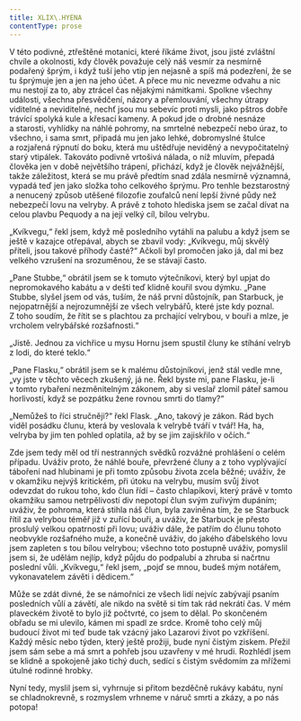 ```yaml
---
title: XLIX\.HYENA
contentType: prose
---
```


<section>

V této podivné, ztřeštěné motanici, které říkáme život, jsou jisté zvláštní chvíle a okolnosti, kdy člověk považuje celý náš vesmír za nesmírně podařený šprým, i když tuší jeho vtip jen nejasně a spíš má podezření, že se tu šprýmuje jen a jen na jeho účet. A přece mu nic nevezme odvahu a nic mu nestojí za to, aby ztrácel čas nějakými námitkami. Spolkne všechny události, všechna přesvědčení, názory a přemlouvání, všechny útrapy viditelné a neviditelné, nechť jsou mu sebevíc proti mysli, jako pštros dobře trávící spolyká kule a křesací kameny. A pokud jde o drobné nesnáze a starosti, vyhlídky na náhlé pohromy, na smrtelné nebezpečí nebo úraz, to všechno, i sama smrt, připadá mu jen jako lehké, dobromyslné štulce a rozjařená rýpnutí do boku, která mu uštědřuje neviděný a nevypočitatelný starý vtipálek. Takováto podivně vrtošivá nálada, o níž mluvím, přepadá člověka jen v době největšího trápení, přichází, když je člověk nejvážnější, takže záležitost, která se mu právě předtím snad zdála nesmírně významná, vypadá teď jen jako složka toho celkového šprýmu. Pro tenhle bezstarostný a nenucený způsob utěšené filozofie zoufalců není lepší živné půdy než nebezpečí lovu na velryby. A právě z tohoto hlediska jsem se začal dívat na celou plavbu Pequody a na její velký cíl, bílou velrybu.

„Kvíkvegu,“ řekl jsem, když mě posledního vytáhli na palubu a když jsem se ještě v kazajce otřepával, abych se zbavil vody: „Kvíkvegu, můj skvělý příteli, jsou takové příhody časté?“ Ačkoli byl promočen jako já, dal mi bez velkého vzrušení na srozuměnou, že se stávají často.

„Pane Stubbe,“ obrátil jsem se k tomuto výtečníkovi, který byl upjat do nepromokavého kabátu a v dešti teď klidně kouřil svou dýmku. „Pane Stubbe, slyšel jsem od vás, tuším, že náš první důstojník, pan Starbuck, je nejopatrnější a nejrozumnější ze všech velrybářů, které jste kdy poznal. Z toho soudím, že řítit se s plachtou za prchající velrybou, v bouři a mlze, je vrcholem velrybářské rozšafnosti.“

„Jistě. Jednou za vichřice u mysu Hornu jsem spustil čluny ke stíhání velryb z lodi, do které teklo.“

„Pane Flasku,“ obrátil jsem se k malému důstojníkovi, jenž stál vedle mne, „vy jste v těchto věcech zkušený, já ne. Řekl byste mi, pane Flasku, je-li v tomto rybaření nezměnitelným zákonem, aby si veslař zlomil páteř samou horlivostí, když se pozpátku žene rovnou smrti do tlamy?“

„Nemůžeš to říci stručněji?“ řekl Flask. „Ano, takový je zákon. Rád bych viděl posádku člunu, která by veslovala k velrybě tváří v tvář! Ha, ha, velryba by jim ten pohled oplatila, až by se jim zajiskřilo v očích.“

Zde jsem tedy měl od tří nestranných svědků rozvážné prohlášení o celém případu. Uváživ proto, že náhlé bouře, převržené čluny a z toho vyplývající táboření nad hlubinami je při tomto způsobu života zcela běžné; uváživ, že v okamžiku nejvýš kritickém, při útoku na velrybu, musím svůj život odevzdat do rukou toho, kdo člun řídí – často chlapíkovi, který právě v tomto okamžiku samou netrpělivostí div nepotopí člun svým zuřivým dupáním; uváživ, že pohroma, která stihla náš člun, byla zaviněna tím, že se Starbuck řítil za velrybou téměř již v zuřící bouři, a uváživ, že Starbuck je přesto proslulý velkou opatrností při lovu; uváživ dále, že patřím do člunu tohoto neobvykle rozšafného muže, a konečně uváživ, do jakého ďábelského lovu jsem zapleten s tou bílou velrybou; všechno toto postupně uváživ, pomyslil jsem si, že udělám nejlíp, když půjdu do podpalubí a zhruba si načrtnu poslední vůli. „Kvíkvegu,“ řekl jsem, „pojď se mnou, budeš mým notářem, vykonavatelem závěti i dědicem.“

Může se zdát divné, že se námořníci ze všech lidí nejvíc zabývají psaním posledních vůlí a závětí, ale nikdo na světě si tím tak rád nekrátí čas. V mém plaveckém životě to bylo již počtvrté, co jsem to dělal. Po skončeném obřadu se mi ulevilo, kámen mi spadl ze srdce. Kromě toho celý můj budoucí život mi teď bude tak vzácný jako Lazarovi život po vzkříšení. Každý měsíc nebo týden, který ještě prožiji, bude nyní čistým ziskem. Přežil jsem sám sebe a má smrt a pohřeb jsou uzavřeny v mé hrudi. Rozhlédl jsem se klidně a spokojeně jako tichý duch, sedící s čistým svědomím za mřížemi útulné rodinné hrobky.

Nyní tedy, myslil jsem si, vyhrnuje si přitom bezděčně rukávy kabátu, nyní se chladnokrevně, s rozmyslem vrhneme v náruč smrti a zkázy, a po nás potopa!

</section>
